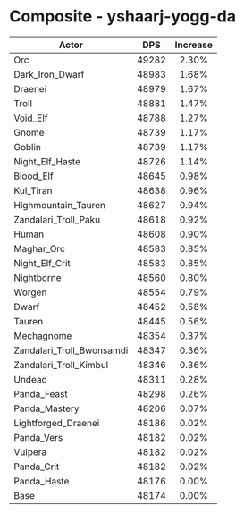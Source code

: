 # Composite - yshaarj-yogg-da
| Actor | DPS | Increase |
|---|:---:|:---:|
|Orc|49282|2.30%|
|Dark_Iron_Dwarf|48983|1.68%|
|Draenei|48979|1.67%|
|Troll|48881|1.47%|
|Void_Elf|48788|1.27%|
|Gnome|48739|1.17%|
|Goblin|48739|1.17%|
|Night_Elf_Haste|48726|1.14%|
|Blood_Elf|48645|0.98%|
|Kul_Tiran|48638|0.96%|
|Highmountain_Tauren|48627|0.94%|
|Zandalari_Troll_Paku|48618|0.92%|
|Human|48608|0.90%|
|Maghar_Orc|48583|0.85%|
|Night_Elf_Crit|48583|0.85%|
|Nightborne|48560|0.80%|
|Worgen|48554|0.79%|
|Dwarf|48452|0.58%|
|Tauren|48445|0.56%|
|Mechagnome|48354|0.37%|
|Zandalari_Troll_Bwonsamdi|48347|0.36%|
|Zandalari_Troll_Kimbul|48346|0.36%|
|Undead|48311|0.28%|
|Panda_Feast|48298|0.26%|
|Panda_Mastery|48206|0.07%|
|Lightforged_Draenei|48186|0.02%|
|Panda_Vers|48182|0.02%|
|Vulpera|48182|0.02%|
|Panda_Crit|48182|0.02%|
|Panda_Haste|48176|0.00%|
|Base|48174|0.00%|
